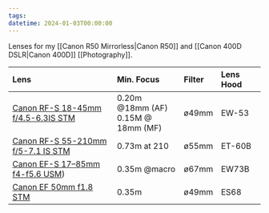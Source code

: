 ```yaml
---
tags: 
datetime: 2024-01-03T00:00:00
---
```

Lenses for my [[Canon R50 Mirrorless|Canon R50]] and [[Canon 400D DSLR|Canon 400D]] [[Photography]].

| Lens | Min. Focus | Filter | Lens Hood |
| :--- | :--- | :--- | :--- |
| [Canon RF-S 18-45mm f/4.5-6.3IS STM](https://www.kenrockwell.com/canon/eos-r/lenses/18-45mm.htm) | 0.20m @18mm (AF)<div>0.15M @ 18mm (MF)</div> | ø49mm | EW-53 |
| [Canon RF-S 55-210mm f/5-7.1 IS STM](https://www.kenrockwell.com/canon/eos-r/lenses/55-210mm.htm) | 0.73m at 210 | ø55mm | ET-60B |
| [Canon EF-S 17–85mm f4-f5.6 USM](https://www.kenrockwell.com/canon/lenses/17-85-is.htm)) | 0.35m @macro | ø67mm | EW73B |
| [Canon EF 50mm f1.8 STM](http://kenrockwell.com/canon/lenses/50mm-f18-stm.htm) | 0.35m | ø49mm | ES68 |

